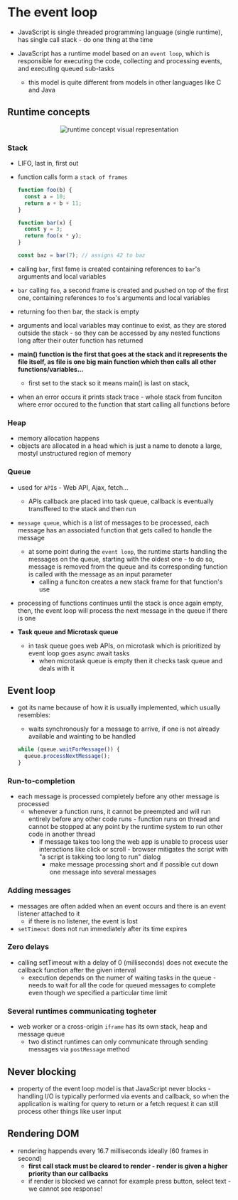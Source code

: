 # The event loop

- JavaScript is single threaded programming language (single runtime), has single call stack - do one thing at the time

- JavaScript has a runtime model based on an `event loop`, which is responsible for executing the code, collecting and processing events, and executing queued sub-tasks
  - this model is quite different from models in other languages like C and Java

## Runtime concepts

<div style="text-align:center">
  <img src="https://developer.mozilla.org/en-US/docs/Web/JavaScript/Event_loop/the_javascript_runtime_environment_example.svg" alt="runtime concept visual representation" />
</div>

### Stack

- LIFO, last in, first out

- function calls form a `stack of frames`

  ```js
  function foo(b) {
    const a = 10;
    return a + b + 11;
  }

  function bar(x) {
    const y = 3;
    return foo(x * y);
  }

  const baz = bar(7); // assigns 42 to baz
  ```

- calling `bar`, first fame is created containing references to `bar`'s arguments and local variables
- `bar` calling `foo`, a second frame is created and pushed on top of the first one, containing references to `foo`'s arguments and local variables
- returning foo then bar, the stack is empty

- arguments and local variables may continue to exist, as they are stored outside the stack - so they can be accessed by any nested functions long after their outer function has returned

- **main() function is the first that goes at the stack and it represents the file itself, as file is one big main function which then calls all other functions/variables...**

  - first set to the stack so it means main() is last on stack,

- when an error occurs it prints stack trace - whole stack from funciton where error occured to the function that start calling all functions before

### Heap

- memory allocation happens
- objects are allocated in a head which is just a name to denote a large, mostyl unstructured region of memory

### Queue

- used for `API`s - Web API, Ajax, fetch...
  - APIs callback are placed into task queue, callback is eventually transffered to the stack and then run
- `message queue`, which is a list of messages to be processed, each message has an associated function that gets called to handle the message

  - at some point during the `event loop`, the runtime starts handling the messages on the queue, starting with the oldest one - to do so, message is removed from the queue and its corresponding function is called with the message as an input parameter
    - calling a funciton creates a new stack frame for that function's use

- processing of functions continues until the stack is once again empty, then, the event loop will process the next message in the queue if there is one

- **Task queue and Microtask queue**
  - in task queue goes web APIs, on microtask which is prioritized by event loop goes async await tasks
    - when microtask queue is empty then it checks task queue and deals with it

## Event loop

- got its name because of how it is usually implemented, which usually resembles:

  - waits synchronously for a message to arrive, if one is not already available and wainting to be handled

  ```js
  while (queue.waitForMessage()) {
    queue.processNextMessage();
  }
  ```

### Run-to-completion

- each message is processed completely before any other message is processed
  - whenever a function runs, it cannot be preempted and will run entirely before any other code runs - function runs on thread and cannot be stopped at any point by the runtime system to run other code in another thread
    - if message takes too long the web app is unable to process user interactions like click or scroll - browser mitigates the script with "a script is takking too long to run" dialog
      - make message processing short and if possible cut down one message into several messages

### Adding messages

- messages are often added when an event occurs and there is an event listener attached to it
  - if there is no listener, the event is lost
- `setTimeout` does not run immediately after its time expires

### Zero delays

- calling setTimeout with a delay of 0 (milliseconds) does not execute the callback function after the given interval
  - execution depends on the numer of waiting tasks in the queue - needs to wait for all the code for queued messages to complete even though we specified a particular time limit

### Several runtimes communicating togheter

- web worker or a cross-origin `iframe` has its own stack, heap and message queue
  - two distinct runtimes can only communicate through sending messages via `postMessage` method

## Never blocking

- property of the event loop model is that JavaScript never blocks - handling I/O is typically performed via events and callback, so when the application is waiting for query to return or a fetch request it can still process other things like user input

## Rendering DOM

- rendering happends every 16.7 milliseconds ideally (60 frames in second)
  - **first call stack must be cleared to render - render is given a higher priority than our callbacks**
  - if render is blocked we cannot for example press button, select text - we cannot see response!
